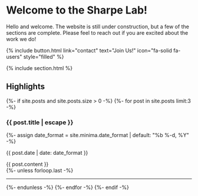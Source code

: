 ---
---

# Welcome to the Sharpe Lab!

Hello and welcome. The website is still under construction, but a few of the sections are complete. Please feel to reach out if you are excited about the work we do!

{%
  include button.html
  link="contact"
  text="Join Us!"
  icon="fa-solid fa-users"
  style="filled"
%}

{% include section.html %}

## Highlights

{%- if site.posts and site.posts.size > 0 -%}
  {%- for post in site.posts limit:3 -%}
    <div class="post-highlight">
      <h3>{{ post.title | escape }}</h3>
      {%- assign date_format = site.minima.date_format | default: "%b %-d, %Y" -%}
      <p class="post-date">{{ post.date | date: date_format }}</p>
      <div class="post-content">
        {{ post.content }}
      </div>
    </div>
    {%- unless forloop.last -%}
      <hr class="post-separator">
    {%- endunless -%}
  {%- endfor -%}
{%- endif -%}